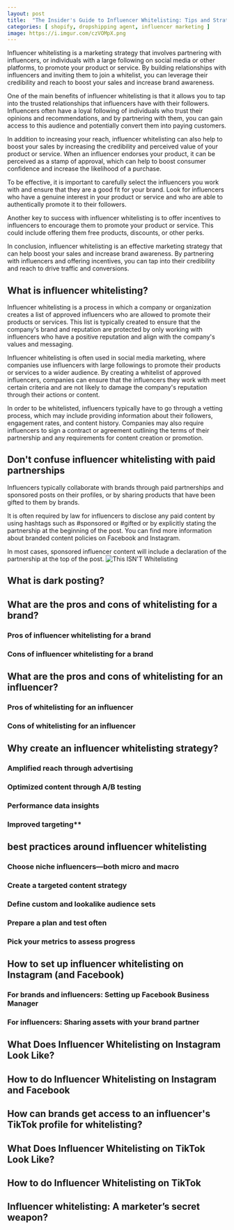 ```yaml
---
layout: post
title:  "The Insider's Guide to Influencer Whitelisting: Tips and Strategies for Success"
categories: [ shopify, dropshipping agent, influencer marketing ]
image: https://i.imgur.com/czVOMpX.png
---
```

Influencer whitelisting is a marketing strategy that involves partnering with influencers, or individuals with a large following on social media or other platforms, to promote your product or service. By building relationships with influencers and inviting them to join a whitelist, you can leverage their credibility and reach to boost your sales and increase brand awareness.

One of the main benefits of influencer whitelisting is that it allows you to tap into the trusted relationships that influencers have with their followers. Influencers often have a loyal following of individuals who trust their opinions and recommendations, and by partnering with them, you can gain access to this audience and potentially convert them into paying customers.

In addition to increasing your reach, influencer whitelisting can also help to boost your sales by increasing the credibility and perceived value of your product or service. When an influencer endorses your product, it can be perceived as a stamp of approval, which can help to boost consumer confidence and increase the likelihood of a purchase.

To be effective, it is important to carefully select the influencers you work with and ensure that they are a good fit for your brand. Look for influencers who have a genuine interest in your product or service and who are able to authentically promote it to their followers.

Another key to success with influencer whitelisting is to offer incentives to influencers to encourage them to promote your product or service. This could include offering them free products, discounts, or other perks.

In conclusion, influencer whitelisting is an effective marketing strategy that can help boost your sales and increase brand awareness. By partnering with influencers and offering incentives, you can tap into their credibility and reach to drive traffic and conversions.
## What is influencer whitelisting?
Influencer whitelisting is a process in which a company or organization creates a list of approved influencers who are allowed to promote their products or services. This list is typically created to ensure that the company's brand and reputation are protected by only working with influencers who have a positive reputation and align with the company's values and messaging.

Influencer whitelisting is often used in social media marketing, where companies use influencers with large followings to promote their products or services to a wider audience. By creating a whitelist of approved influencers, companies can ensure that the influencers they work with meet certain criteria and are not likely to damage the company's reputation through their actions or content.

In order to be whitelisted, influencers typically have to go through a vetting process, which may include providing information about their followers, engagement rates, and content history. Companies may also require influencers to sign a contract or agreement outlining the terms of their partnership and any requirements for content creation or promotion.
## Don't confuse influencer whitelisting with paid partnerships
Influencers typically collaborate with brands through paid partnerships and sponsored posts on their profiles, or by sharing products that have been gifted to them by brands. 

It is often required by law for influencers to disclose any paid content by using hashtags such as #sponsored or #gifted or by explicitly stating the partnership at the beginning of the post. You can find more information about branded content policies on Facebook and Instagram. 

In most cases, sponsored influencer content will include a declaration of the partnership at the top of the post.
![This ISN'T Whitelisting](https://uploads-ssl.webflow.com/60c334e72012f37063378d4b/62c2ea87d24e7b417fd945e2_IDt8odJFQH6UFJ8o0xSu9O8XMUq4I7SoUOJg7kGEf8QLQ8-tvq3TB4H1Qp2Fm0zflzOw7-Fywlj6FGzogUipGGFujlIiqrDPgtrO3vFVRlv_MTKVmPc8ax5-54milUmpK7mVfN6F147PTuSaIg.jpeg)

## What is dark posting?
## What are the pros and cons of whitelisting for a brand?
### Pros of influencer whitelisting for a brand
### Cons of influencer whitelisting for a brand
## What are the pros and cons of whitelisting for an influencer?
### Pros of whitelisting for an influencer
### Cons of whitelisting for an influencer
## Why create an influencer whitelisting strategy?
### Amplified reach through advertising
### Optimized content through A/B testing
### Performance data insights
### Improved targeting**
## best practices around influencer whitelisting
### Choose niche influencers—both micro and macro
### Create a targeted content strategy
### Define custom and lookalike audience sets
### Prepare a plan and test often
### Pick your metrics to assess progress
## How to set up influencer whitelisting on Instagram (and Facebook)
### For brands and influencers: Setting up Facebook Business Manager
### For influencers: Sharing assets with your brand partner
## What Does Influencer Whitelisting on Instagram Look Like?
## How to do Influencer Whitelisting on Instagram and Facebook
## How can brands get access to an influencer's TikTok profile for whitelisting?
## What Does Influencer Whitelisting on TikTok Look Like?
## How to do Influencer Whitelisting on TikTok

## Influencer whitelisting: A marketer’s secret weapon?










<!--stackedit_data:
eyJoaXN0b3J5IjpbLTExMjY1NDQ4MjcsLTE0NTA5Njg1MTgsLT
gzMTE0MDU4MiwtOTE1MDM4NjYyLDk4MjQ4NzM2OSwtMzM3OTYw
ODMwLC0xMDQ3NTY1OTEyLC0xMzIwNDE5ODg2LC0xNTk1Mzk0NT
cxXX0=
-->